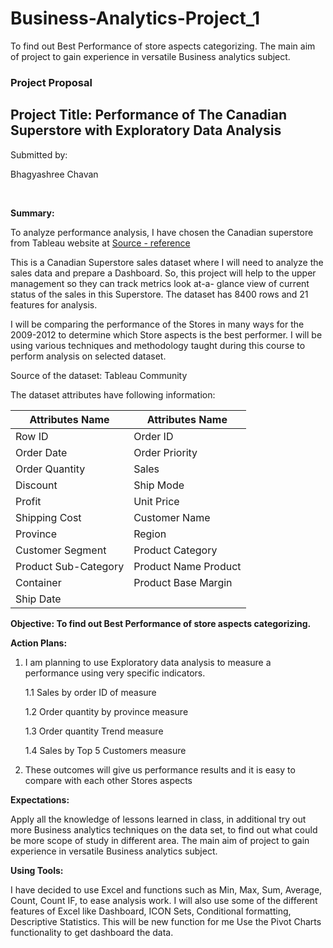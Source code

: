 # Business-Analytics-Project_1


To find out Best Performance of store aspects categorizing. The main aim of project to gain experience in versatile Business analytics subject.







### **Project Proposal**

## **Project Title: Performance of The Canadian Superstore with Exploratory Data Analysis**




Submitted by:

Bhagyashree Chavan
                                               



 

**Summary:**

To analyze performance analysis, I have chosen the Canadian superstore from Tableau website at [Source - reference](https://community.tableau.com/)


This is a Canadian Superstore sales dataset where I will need to analyze the sales data and prepare a Dashboard. So, this project will help to the upper management so they can track metrics look at-a- glance view of current status of the sales in this Superstore.
The dataset has 8400 rows and 21 features for analysis.  

I will be comparing the performance of the Stores in many ways for the 2009-2012 to determine which Store aspects is the best performer.
I will be using various techniques and methodology taught during this course to perform analysis on selected dataset.

Source of the dataset: Tableau Community

The dataset attributes have following information:


Attributes Name | Attributes Name |
----------------|-----------------|
Row ID |	Order ID	| 
Order Date | Order Priority | 
Order Quantity | Sales | 
Discount | Ship Mode |
Profit | Unit Price | 
Shipping Cost | Customer Name |
Province | Region | 
Customer Segment | Product Category | 
Product Sub-Category | Product Name Product | 
Container | Product Base Margin | 
Ship Date |			|


**Objective: To find out Best Performance of store aspects categorizing.**





**Action Plans:**

1.	I am planning to use Exploratory data analysis to measure a performance using very specific indicators. 

	1.1 Sales by order ID of measure 

	1.2 Order quantity by province measure

	1.3 Order quantity Trend measure 

	1.4 Sales by Top 5 Customers measure

2.	These outcomes will give us performance results and it is easy to compare with each other Stores aspects



**Expectations:**

Apply all the knowledge of lessons learned in class, in additional try out more Business analytics techniques on the data set, to find out what could be more scope of study in different area. The main aim of project to gain experience in versatile Business analytics subject.



**Using Tools:**

I have decided to use Excel and functions such as Min, Max, Sum, Average, Count, Count IF, to ease analysis work. I will also use some of the different features of Excel like Dashboard, ICON Sets, Conditional formatting, Descriptive Statistics. This will be new function for me Use the Pivot Charts functionality to get dashboard the data.













































